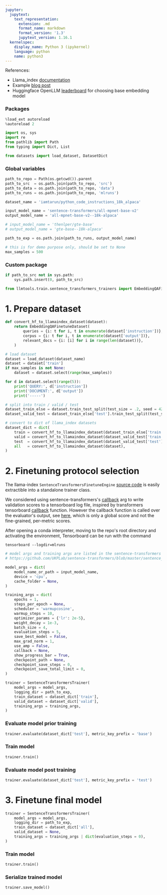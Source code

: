 ```yaml
---
jupyter:
  jupytext:
    text_representation:
      extension: .md
      format_name: markdown
      format_version: '1.3'
      jupytext_version: 1.16.1
  kernelspec:
    display_name: Python 3 (ipykernel)
    language: python
    name: python3
---
```


References:
- Llama_index [documentation](https://docs.llamaindex.ai/en/stable/examples/finetuning/embeddings/finetune_embedding.html#run-embedding-finetuning)
- Example [blog post](https://betterprogramming.pub/fine-tuning-your-embedding-model-to-maximize-relevance-retrieval-in-rag-pipeline-2ea3fa231149)
- Huggingface OpenLLM [leaderboard](https://huggingface.co/spaces/mteb/leaderboard) for choosing base embedding model

### Packages

```python
%load_ext autoreload
%autoreload 2
```

```python
import os, sys
import re
from pathlib import Path
from typing import Dict, List

from datasets import load_dataset, DatasetDict
```

### Global variables

```python
path_to_repo = Path(os.getcwd()).parent
path_to_src  = os.path.join(path_to_repo, 'src')
path_to_data = os.path.join(path_to_repo, 'data')
path_to_runs = os.path.join(path_to_repo, 'mlruns')
```

```python
dataset_name = 'iamtarun/python_code_instructions_18k_alpaca'

input_model_name = 'sentence-transformers/all-mpnet-base-v2'
output_model_name = 'all-mpnet-base-v2--18k-alpaca'

# input_model_name = 'thenlper/gte-base'
# output_model_name = 'gte-base--18k-alpaca'
```

```python
path_to_exp = os.path.join(path_to_runs, output_model_name)
```

```python
# this is for demo purpose only, should be set to None
max_samples = 500
```

### Custom package

```python
if path_to_src not in sys.path:
    sys.path.insert(0, path_to_src)
```

```python
from llmtools.train.sentence_transformers_trainers import EmbeddingQAFinetuneDataset, SentenceTransformersTrainer
```

# 1. Prepare dataset

```python
def convert_hf_to_llamaindex_dataset(dataset):
    return EmbeddingQAFinetuneDataset(
        queries = {i: t for i, t in enumerate(dataset['instruction'])},
        corpus = {i: t for i, t in enumerate(dataset['output'])}, 
        relevant_docs = {i: [i] for i in range(len(dataset))},
    )
```

```python
# load dataset
dataset = load_dataset(dataset_name)
dataset = dataset['train']
if max_samples is not None:
    dataset = dataset.select(range(max_samples))
```

```python
for d in dataset.select(range(5)):
    print('QUERY:', d['instruction'])
    print('DOCUMENT:', d['output'])
    print('-----')
```

```python
# split into train / valid / test
dataset_train_else = dataset.train_test_split(test_size = .2, seed = 42, shuffle = False)
dataset_valid_test = dataset_train_else['test'].train_test_split(test_size = .5, seed = 42, shuffle = False)

# convert to dict of llama_index datasets
dataset_dict = dict(
    train = convert_hf_to_llamaindex_dataset(dataset_train_else['train']),
    valid = convert_hf_to_llamaindex_dataset(dataset_valid_test['train']),
    test  = convert_hf_to_llamaindex_dataset(dataset_valid_test['test']),
    all   = convert_hf_to_llamaindex_dataset(dataset),
)
```

# 2. Finetuning protocol selection

The llama-index `SentenceTransformersFinetuneEngine` [source code](https://github.com/run-llama/llama_index/blob/main/llama-index-finetuning/llama_index/finetuning/embeddings/sentence_transformer.py) is easily extractible into a standalone trainer class.

We considered using sentence-transformers's [callback](https://github.com/UKPLab/sentence-transformers/blob/master/sentence_transformers/SentenceTransformer.py#L917) arg to write validation scores to a tensorboard log file, inspired by transformers tensorboard [callback](https://github.com/huggingface/transformers/blob/v4.37.2/src/transformers/integrations/integration_utils.py#L579) function. However the callback function is called over the evaluator's output, see [here](https://github.com/UKPLab/sentence-transformers/blob/master/sentence_transformers/evaluation/InformationRetrievalEvaluator.py#L144), which is only a global score and not the fine-grained, per-metric scores.

After opening a conda interpreter, moving to the repo's root directory and activating the environment, Tensorboard can be run with the command
```
tensorboard --logdir=mlruns
```

```python
# model args and training args are listed in the sentence-transformers source code:
# https://github.com/UKPLab/sentence-transformers/blob/master/sentence_transformers/SentenceTransformer.py

model_args = dict(
    model_name_or_path = input_model_name,
    device = 'cpu',
    cache_folder = None,
)

training_args = dict(
    epochs = 1,
    steps_per_epoch = None,
    scheduler = 'warmupcosine',
    warmup_steps = 10,
    optimizer_params = {'lr': 2e-5},
    weight_decay = 1e-3,
    batch_size = 4,
    evaluation_steps = 5,
    save_best_model = False,
    max_grad_norm = 1,
    use_amp = False,
    callback = None,
    show_progress_bar = True,
    checkpoint_path = None,
    checkpoint_save_steps = 0,
    checkpoint_save_total_limit = 0,
)
```

```python
trainer = SentenceTransformersTrainer(
    model_args = model_args,
    logging_dir = path_to_exp,
    train_dataset = dataset_dict['train'],
    valid_dataset = dataset_dict['valid'],
    training_args = training_args,
)
```

### Evaluate model prior training

```python
trainer.evaluate(dataset_dict['test'], metric_key_prefix = 'base')
```

### Train model

```python
trainer.train()
```

### Evaluate model post training

```python
trainer.evaluate(dataset_dict['test'], metric_key_prefix = 'test')
```

# 3. Finetune final model

```python
trainer = SentenceTransformersTrainer(
    model_args = model_args,
    logging_dir = path_to_exp,
    train_dataset = dataset_dict['all'],
    valid_dataset = None,
    training_args = training_args | dict(evaluation_steps = 0),
)
```

### Train model

```python
trainer.train()
```

### Serialize trained model

```python
trainer.save_model()
```

```python

```
